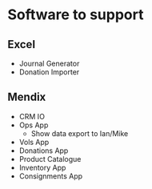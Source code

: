 # Software to support

## Excel

* Journal Generator
* Donation Importer

## Mendix

* CRM IO
* Ops App
  * Show data export to Ian/Mike
* Vols App
* Donations App
* Product Catalogue
* Inventory App
* Consignments App
